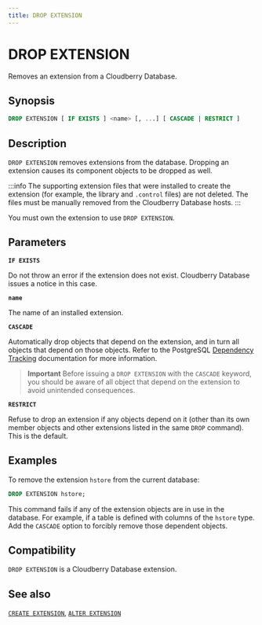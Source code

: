 ```yaml
---
title: DROP EXTENSION
---
```


# DROP EXTENSION

Removes an extension from a Cloudberry Database.

## Synopsis

```sql
DROP EXTENSION [ IF EXISTS ] <name> [, ...] [ CASCADE | RESTRICT ]
```

## Description

`DROP EXTENSION` removes extensions from the database. Dropping an extension causes its component objects to be dropped as well.

:::info
The supporting extension files that were installed to create the extension (for example, the library and `.control` files) are not deleted. The files must be manually removed from the Cloudberry Database hosts.
:::

You must own the extension to use `DROP EXTENSION`.

## Parameters

**`IF EXISTS`**

Do not throw an error if the extension does not exist. Cloudberry Database issues a notice in this case.

**`name`**

The name of an installed extension.

**`CASCADE`**

Automatically drop objects that depend on the extension, and in turn all objects that depend on those objects. Refer to the PostgreSQL [Dependency Tracking](https://www.postgresql.org/docs/12/ddl-depend.html) documentation for more information.

> **Important** Before issuing a `DROP EXTENSION` with the `CASCADE` keyword, you should be aware of all object that depend on the extension to avoid unintended consequences.

**`RESTRICT`**

Refuse to drop an extension if any objects depend on it (other than its own member objects and other extensions listed in the same `DROP` command). This is the default.

## Examples

To remove the extension `hstore` from the current database:

```sql
DROP EXTENSION hstore;
```

This command fails if any of the extension objects are in use in the database. For example, if a table is defined with columns of the `hstore` type. Add the `CASCADE` option to forcibly remove those dependent objects.

## Compatibility

`DROP EXTENSION` is a Cloudberry Database extension.

## See also

[`CREATE EXTENSION`](https://github.com/cloudberrydb/cloudberrydb-site/blob/cbdb-doc-validation/docs/sql-stmts/sql-stmt-create-extension.md), [`ALTER EXTENSION`](https://github.com/cloudberrydb/cloudberrydb-site/blob/cbdb-doc-validation/docs/sql-stmts/sql-stmt-alter-extension.md)
